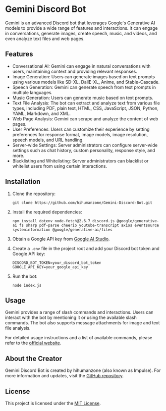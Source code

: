 # Gemini Discord Bot

Gemini is an advanced Discord bot that leverages Google's Generative AI models to provide a wide range of features and interactions. It can engage in conversations, generate images, create speech, music, and videos, and even analyze text files and web pages.

## Features

- Conversational AI: Gemini can engage in natural conversations with users, maintaining context and providing relevant responses.
- Image Generation: Users can generate images based on text prompts using various models like SD-XL, DallE-XL, Anime, and Stable-Cascade.
- Speech Generation: Gemini can generate speech from text prompts in multiple languages.
- Music Generation: Users can generate music based on text prompts.
- Text File Analysis: The bot can extract and analyze text from various file types, including PDF, plain text, HTML, CSS, JavaScript, JSON, Python, YAML, Markdown, and XML.
- Web Page Analysis: Gemini can scrape and analyze the content of web pages.
- User Preferences: Users can customize their experience by setting preferences for response format, image models, image resolution, speech models, and URL handling.
- Server-wide Settings: Server administrators can configure server-wide settings such as chat history, custom personality, response style, and more.
- Blacklisting and Whitelisting: Server administrators can blacklist or whitelist users from using certain interactions.

## Installation

1. Clone the repository:
   ```
   git clone https://github.com/hihumanzone/Gemini-Discord-Bot.git
   ```

2. Install the required dependencies:
   ```
   npm install dotenv node-fetch@2.6.7 discord.js @google/generative-ai fs sharp pdf-parse cheerio youtube-transcript axios eventsource systeminformation @google/generative-ai/files
   ```

3. Obtain a Google API key from [Google AI Studio](https://aistudio.google.com/app/apikey).

4. Create a `.env` file in the project root and add your Discord bot token and Google API key:
   ```
   DISCORD_BOT_TOKEN=your_discord_bot_token
   GOOGLE_API_KEY=your_google_api_key
   ```

5. Run the bot:
   ```
   node index.js
   ```

## Usage

Gemini provides a range of slash commands and interactions. Users can interact with the bot by mentioning it or using the available slash commands. The bot also supports message attachments for image and text file analysis.

For detailed usage instructions and a list of available commands, please refer to the [official website](https://gemini-discord-bot.vercel.app/).

## About the Creator

Gemini Discord Bot is created by hihumanzone (also known as Impulse). For more information and updates, visit the [GitHub repository](https://github.com/hihumanzone/Gemini-Discord-Bot).

## License

This project is licensed under the [MIT License](LICENSE).
